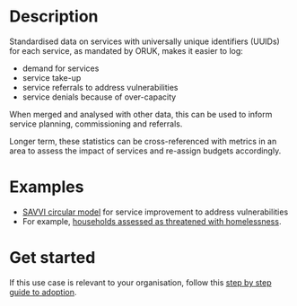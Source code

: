 # Description

Standardised data on services with universally unique identifiers (UUIDs) for each service, as mandated by ORUK, makes it easier to log:
- demand for services
- service take-up
- service referrals to address vulnerabilities
- service denials because of over-capacity

When merged and analysed with other data, this can be used to inform service planning, commissioning and referrals. 

Longer term, these statistics can be cross-referenced with metrics in an area to assess the impact of services and re-assign budgets accordingly. 

# Examples

- [SAVVI circular model](https://images.app.goo.gl/zwpWQ27nUaxgyJoz9) for service improvement to address vulnerabilities
- For example, [households assessed as threatened with homelessness](https://webservices.esd.org.uk/data.html?metricType=14486&area=AllLaInCountry_England&period=latest%3A5&rowGrouping=area&ApplicationKey=FXePiAAPgtzzXOkWbzNgQWAyRIrfaMYJcxDiPttj&Signature=mSLuy3aOcd9y6RY1MTUCAbrUm/c=).

# Get started

If this use case is relevant to your organisation, follow this [step by step guide to adoption](/adopt/practical-examples/how-to-get-started).